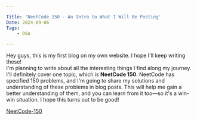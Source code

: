 ```yaml
---

Title: 'NeetCode 150 - An Intro to What I Will Be Posting'  
Date: 2024-09-06  
Tags: 
    - DSA

---
```


Hey guys, this is my first blog on my own website. I hope I'll keep writing these!  
I'm planning to write about all the interesting things I find along my journey. I'll definitely cover one topic, which is **NeetCode 150**. NeetCode has specified 150 problems, and I'm going to share my solutions and understanding of these problems in blog posts. This will help me gain a better understanding of them, and you can learn from it too—so it's a win-win situation. I hope this turns out to be good!  

[NeetCode-150](https://neetcode.io/roadmap)